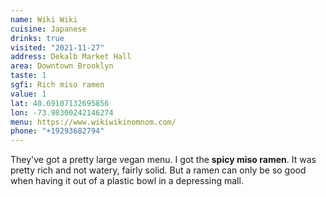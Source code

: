 ```yaml
---
name: Wiki Wiki
cuisine: Japanese
drinks: true
visited: "2021-11-27"
address: Dekalb Market Hall
area: Downtown Brooklyn
taste: 1
sgfi: Rich miso ramen
value: 1
lat: 40.69107132695856
lon: -73.98300242146274
menu: https://www.wikiwikinomnom.com/
phone: "+19293682794"
---
```


They've got a pretty large vegan menu. I got the **spicy miso ramen**. It was pretty rich and not watery, fairly solid. But a ramen can only be so good when having it out of a plastic bowl in a depressing mall.
